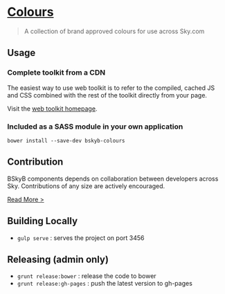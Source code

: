 [Colours](http://skyglobal.github.io/colours/) 
========================

> A collection of brand approved colours for use across Sky.com

## Usage

### Complete toolkit from a CDN

The easiest way to use web toolkit is to refer to the compiled, cached JS and CSS combined with the rest of the toolkit directly from your page.

Visit the [web toolkit homepage](http://skyglobal.github.io/web-toolkit).


### Included as a SASS module in your own application

`bower install --save-dev bskyb-colours`

## Contribution

BSkyB components depends on collaboration between developers across Sky. Contributions of any size are actively encouraged.

[Read More >](CONTRIBUTING.md)

## Building Locally

 * `gulp serve` : serves the project on port 3456
 
## Releasing (admin only)

 * `grunt release:bower` : release the code to bower
 * `grunt release:gh-pages` : push the latest version to gh-pages

